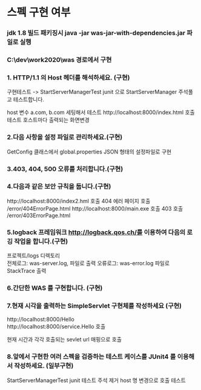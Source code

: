 # 스펙 구현 여부 

### jdk 1.8 빌드 패키징시 java -jar was-jar-with-dependencies.jar 파일로 실행
### C:\dev\work2020\was 경로에서 구현

### 1. HTTP/1.1 의 Host 헤더를 해석하세요. (구현)

구현테스트 -> StartServerManagerTest junit 으로
StartServerManager 주석풀고 테스트합니다.

host 변수 a.com,  b.com 세팅해서 테스트
http://localhost:8000/index.html 호출 테스트 호스트마다 출력되는 화면변경


### 2.다음 사항을 설정 파일로 관리하세요.(구현)

GetConfig 클래스에서 global.properties JSON 형태의 설정파일로 구현

### 3.403, 404, 500 오류를 처리합니다.(구현)
### 4.다음과 같은 보안 규칙을 둡니다.(구현)
http://localhost:8000/index2.hml 호출 404 에러 페이지 호출 /error/404ErrorPage.html
http://localhost:8000/main.exe 호출 403 호출 /error/403ErrorPage.html
 

### 5.logback 프레임워크 http://logback.qos.ch/를 이용하여 다음의 로깅 작업을 합니다.(구현)

프로젝트/logs 디렉토리  
전체로그: was-server.log, 파일로 출력 
오류로그: was-error.log 파일로 StackTrace 출력 

### 6.간단한 WAS 를 구현합니다. (구현)
### 7.현재 시각을 출력하는 SimpleServlet 구현체를 작성하세요 (구현)

http://localhost:8000/Hello<br> 
http://localhost:8000/service.Hello 호출

현재 시간과 각각 호출되는 sevlet url 매핑으로 호출

### 8.앞에서 구현한 여러 스펙을 검증하는 테스트 케이스를 JUnit4 를 이용해서 작성하세요. (일부구현)

StartServerManagerTest junit 테스트 주석 제거 host 명 변경으로 호출 테스트






